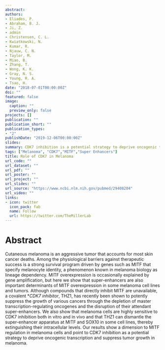 ```yaml
---
abstract: 
authors:
- Eliades, P.
- Abraham, B. J.
- Ji, Z.
- admin
- Christensen, C. L.
- Kwiatkowski, N.
- Kumar, R.
- Njauw, C. N.
- Taylor, M.
- Miao, B.
- Zhang, T.
- Wong, K. K.
- Gray, N. S.
- Young, R. A.
- Tsao, H.
date: "2018-07-01T00:00:00Z"
doi: ""
featured: false
image:
  caption: ""
  preview_only: false
projects: []
publication: ""
publication_short: ""
publication_types:
- "2"
publishDate: "2019-12-06T00:00:00Z"
slides: 
summary: CDK7 inhibition is a potential strategy to deprive oncogenic transcription and suppress tumor growth in melanoma.
tags: ["Melanoma", "CDK7","MITF","Super Enhancers"]
title: Role of CDK7 in Melanoma
url_code: ""
url_dataset: ""
url_pdf: ""
url_poster: ""
url_project: ""
url_slides: ""
url_source: "https://www.ncbi.nlm.nih.gov/pubmed/29408204"
url_video: ""
links:
- icon: twitter
  icon_pack: fab
  name: Follow
  url: https://twitter.com/TheMillerLab 
---
```


# Abstract  
Cutaneous melanoma is an aggressive tumor that accounts for most skin cancer deaths. Among the physiological barriers against therapeutic success is a strong survival program driven by genes such as MITF that specify melanocyte identity, a phenomenon known in melanoma biology as lineage dependency. MITF overexpression is occasionally explained by gene amplification, but here we show that super-enhancers are also important determinants of MITF overexpression in some melanoma cell lines and tumors. Although compounds that directly inhibit MITF are unavailable, a covalent **CDK7 inhibitor*, THZ1, has recently been shown to potently suppress the growth of various cancers through the depletion of master transcription-regulating oncogenes and the disruption of their attendant super-enhancers. We also show that melanoma cells are highly sensitive to CDK7 inhibition both in vitro and in vivo and that THZ1 can dismantle the super-enhancer apparatus at MITF and SOX10 in some cell lines, thereby extinguishing their intracellular levels. Our results show a dimension to MITF regulation in melanoma cells and point to CDK7 inhibition as a potential strategy to deprive oncogenic transcription and suppress tumor growth in melanoma.

